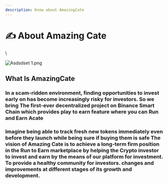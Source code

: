 ```yaml
---
description: Know about AmazingCate
---
```


# ✍ About Amazing Cate

\


![Asdsdset 1.png](https://static.wixstatic.com/media/a1e158\_32c8112811ad4eb7b4c5efa374abdf86\~mv2.png/v1/fill/w\_329,h\_340,al\_c,q\_85,usm\_0.66\_1.00\_0.01,enc\_auto/Asdsdset%201.png)

## What Is AmazingCate



### In a scam-ridden environment, finding opportunities to invest early on has become increasingly risky for investors. So we bring The first-ever decentralized project on Binance Smart Chain which provides play to earn feature where you can Run and Earn Acate&#x20;

### Imagine being able to track fresh new tokens immediately even before they launch while being sure if buying them is safe The vision of Amazing Cate is to achieve a long-term firm position in the Run to Earn marketplace by helping the Crypto investor to invest and earn by the means of our platform for investment. To provide a healthy community for investors. changes and improvements at different stages of its growth and development.
